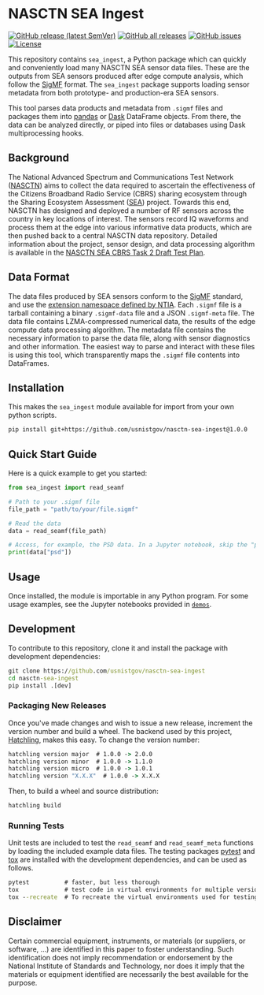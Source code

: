 # NASCTN SEA Ingest

[![GitHub release (latest SemVer)][latest-release-semver-badge]][github-releases]
[![GitHub all releases][github-download-count-badge]][github-releases]
[![GitHub issues][github-issue-count-badge]][github-issues]
[![License][license-badge]][license-link]

[latest-release-semver-badge]: https://img.shields.io/github/v/release/usnistgov/nasctn-sea-ingest?display_name=tag&sort=semver
[github-releases]: https://github.com/usnistgov/nasctn-sea-ingest/releases
[github-download-count-badge]: https://img.shields.io/github/downloads/usnistgov/nasctn-sea-ingest/total
[github-issue-count-badge]: https://img.shields.io/github/issues/usnistgov/nasctn-sea-ingest
[github-issues]: https://github.com/usnistgov/nasctn-sea-ingest/issues
[license-badge]: https://img.shields.io/badge/license-NIST-brightgreen
[license-link]: https://github.com/usnistgov/nasctn-sea-ingest/blob/main/LICENSE.md

This repository contains `sea_ingest`, a Python package which can quickly and conveniently load many NASCTN SEA sensor data files. These are the outputs from SEA sensors produced after edge compute analysis, which follow the [SigMF](https://github.com/sigmf/sigmf) format. The `sea_ingest` package supports loading sensor metadata from both prototype- and production-era SEA sensors.

This tool parses data products and metadata from `.sigmf` files and packages them into [pandas](https://pandas.pydata.org/) or [Dask](https://www.dask.org/) DataFrame objects. From there, the data can be analyzed directly, or piped into files or databases using Dask multiprocessing hooks.

## Background

The National Advanced Spectrum and Communications Test Network ([NASCTN](https://www.nist.gov/ctl/nasctn/about)) aims to collect the data required to ascertain the effectiveness of the Citizens Broadband Radio Service (CBRS) sharing ecosystem through the Sharing Ecosystem Assessment ([SEA](https://www.nist.gov/programs-projects/cbrs-sharing-ecosystem-assessment)) project. Towards this end, NASCTN has designed and deployed a number of RF sensors across the country in key locations of interest. The sensors record IQ waveforms and process them at the edge into various informative data products, which are then pushed back to a central NASCTN data repository. Detailed information about the project, sensor design, and data processing algorithm is available in the [NASCTN SEA CBRS Task 2 Draft Test Plan](https://www.nist.gov/document/nasctn-cbrs-sea-task-2-draft-test-plan-december-2023).

## Data Format

The data files produced by SEA sensors conform to the [SigMF](https://github.com/sigmf/sigmf) standard, and use the [extension namespace defined by NTIA](https://github.com/NTIA/sigmf-ns-ntia). Each `.sigmf` file is a tarball containing a binary `.sigmf-data` file and a JSON `.sigmf-meta` file. The data file contains LZMA-compressed numerical data, the results of the edge compute data processing algorithm. The metadata file contains the necessary information to parse the data file, along with sensor diagnostics and other information. The easiest way to parse and interact with these files is using this tool, which transparently maps the `.sigmf` file contents into DataFrames.

## Installation

This makes the `sea_ingest` module available for import from your own python scripts.

```bash
pip install git+https://github.com/usnistgov/nasctn-sea-ingest@1.0.0
```

## Quick Start Guide

Here is a quick example to get you started:

```python
from sea_ingest import read_seamf

# Path to your .sigmf file
file_path = "path/to/your/file.sigmf"

# Read the data
data = read_seamf(file_path)

# Access, for example, the PSD data. In a Jupyter notebook, skip the "print()"!
print(data["psd"])
```

## Usage

Once installed, the module is importable in any Python program. For some usage examples,
see the Jupyter notebooks provided in [`demos`](https://github.com/usnistgov/nasctn-sea-ingest/tree/main/demos).

## Development

To contribute to this repository, clone it and install the package with development dependencies:

```cmd
git clone https://github.com/usnistgov/nasctn-sea-ingest
cd nasctn-sea-ingest
pip install .[dev]
```

### Packaging New Releases

Once you've made changes and wish to issue a new release, increment the version number and build a wheel. The backend used by this project, [Hatchling](https://github.com/pypa/hatch/tree/master/backend), makes this easy. To change the version number:

```cmd
hatchling version major  # 1.0.0 -> 2.0.0
hatchling version minor  # 1.0.0 -> 1.1.0
hatchling version micro  # 1.0.0 -> 1.0.1
hatchling version "X.X.X"  # 1.0.0 -> X.X.X
```

Then, to build a wheel and source distribution:

```cmd
hatchling build
```

### Running Tests

Unit tests are included to test the `read_seamf` and `read_seamf_meta` functions by loading the included example data files. The testing packages [pytest](https://docs.pytest.org/en/7.1.x/) and [tox](https://tox.wiki/en/latest/) are installed with the development dependencies, and can be used as follows.

```cmd
pytest          # faster, but less thorough
tox             # test code in virtual environments for multiple versions of Python
tox --recreate  # To recreate the virtual environments used for testing
```

## Disclaimer

Certain commercial equipment, instruments, or materials (or suppliers, or software, ...) are identified in this paper to foster understanding. Such identification does not imply recommendation or endorsement by the National Institute of Standards and Technology, nor does it imply that the materials or equipment identified are necessarily the best available for the purpose.
